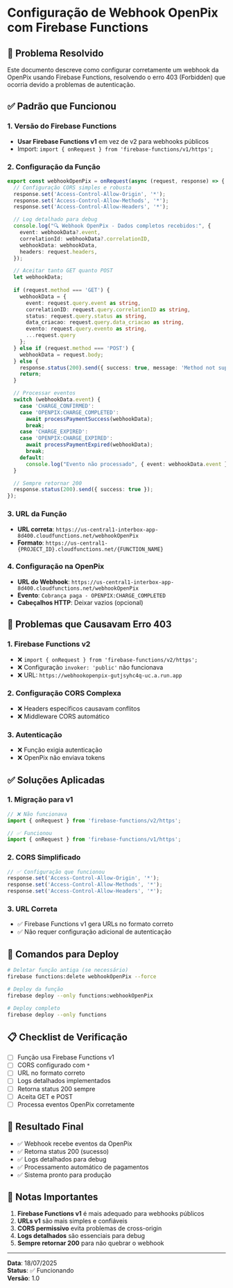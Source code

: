 # Configuração de Webhook OpenPix com Firebase Functions

## 🎯 Problema Resolvido

Este documento descreve como configurar corretamente um webhook da OpenPix usando Firebase Functions, resolvendo o erro 403 (Forbidden) que ocorria devido a problemas de autenticação.

## ✅ Padrão que Funcionou

### 1. **Versão do Firebase Functions**
- **Usar Firebase Functions v1** em vez de v2 para webhooks públicos
- Import: `import { onRequest } from 'firebase-functions/v1/https';`

### 2. **Configuração da Função**
```typescript
export const webhookOpenPix = onRequest(async (request, response) => {
  // Configuração CORS simples e robusta
  response.set('Access-Control-Allow-Origin', '*');
  response.set('Access-Control-Allow-Methods', '*');
  response.set('Access-Control-Allow-Headers', '*');

  // Log detalhado para debug
  console.log("🔍 Webhook OpenPix - Dados completos recebidos:", {
    event: webhookData?.event,
    correlationId: webhookData?.correlationID,
    webhookData: webhookData,
    headers: request.headers,
  });

  // Aceitar tanto GET quanto POST
  let webhookData;
  
  if (request.method === 'GET') {
    webhookData = {
      event: request.query.event as string,
      correlationID: request.query.correlationID as string,
      status: request.query.status as string,
      data_criacao: request.query.data_criacao as string,
      evento: request.query.evento as string,
      ...request.query
    };
  } else if (request.method === 'POST') {
    webhookData = request.body;
  } else {
    response.status(200).send({ success: true, message: 'Method not supported but accepted' });
    return;
  }

  // Processar eventos
  switch (webhookData.event) {
    case 'CHARGE_CONFIRMED':
    case 'OPENPIX:CHARGE_COMPLETED':
      await processPaymentSuccess(webhookData);
      break;
    case 'CHARGE_EXPIRED':
    case 'OPENPIX:CHARGE_EXPIRED':
      await processPaymentExpired(webhookData);
      break;
    default:
      console.log("Evento não processado", { event: webhookData.event });
  }

  // Sempre retornar 200
  response.status(200).send({ success: true });
});
```

### 3. **URL da Função**
- **URL correta**: `https://us-central1-interbox-app-8d400.cloudfunctions.net/webhookOpenPix`
- **Formato**: `https://us-central1-{PROJECT_ID}.cloudfunctions.net/{FUNCTION_NAME}`

### 4. **Configuração na OpenPix**
- **URL do Webhook**: `https://us-central1-interbox-app-8d400.cloudfunctions.net/webhookOpenPix`
- **Evento**: `Cobrança paga - OPENPIX:CHARGE_COMPLETED`
- **Cabeçalhos HTTP**: Deixar vazios (opcional)

## 🚫 Problemas que Causavam Erro 403

### 1. **Firebase Functions v2**
- ❌ `import { onRequest } from 'firebase-functions/v2/https';`
- ❌ Configuração `invoker: 'public'` não funcionava
- ❌ URL: `https://webhookopenpix-gutjsyhc4q-uc.a.run.app`

### 2. **Configuração CORS Complexa**
- ❌ Headers específicos causavam conflitos
- ❌ Middleware CORS automático

### 3. **Autenticação**
- ❌ Função exigia autenticação
- ❌ OpenPix não enviava tokens

## ✅ Soluções Aplicadas

### 1. **Migração para v1**
```typescript
// ❌ Não funcionava
import { onRequest } from 'firebase-functions/v2/https';

// ✅ Funcionou
import { onRequest } from 'firebase-functions/v1/https';
```

### 2. **CORS Simplificado**
```typescript
// ✅ Configuração que funcionou
response.set('Access-Control-Allow-Origin', '*');
response.set('Access-Control-Allow-Methods', '*');
response.set('Access-Control-Allow-Headers', '*');
```

### 3. **URL Correta**
- ✅ Firebase Functions v1 gera URLs no formato correto
- ✅ Não requer configuração adicional de autenticação

## 🔧 Comandos para Deploy

```bash
# Deletar função antiga (se necessário)
firebase functions:delete webhookOpenPix --force

# Deploy da função
firebase deploy --only functions:webhookOpenPix

# Deploy completo
firebase deploy --only functions
```

## 📋 Checklist de Verificação

- [ ] Função usa Firebase Functions v1
- [ ] CORS configurado com `*`
- [ ] URL no formato correto
- [ ] Logs detalhados implementados
- [ ] Retorna status 200 sempre
- [ ] Aceita GET e POST
- [ ] Processa eventos OpenPix corretamente

## 🎉 Resultado Final

- ✅ Webhook recebe eventos da OpenPix
- ✅ Retorna status 200 (sucesso)
- ✅ Logs detalhados para debug
- ✅ Processamento automático de pagamentos
- ✅ Sistema pronto para produção

## 📝 Notas Importantes

1. **Firebase Functions v1** é mais adequado para webhooks públicos
2. **URLs v1** são mais simples e confiáveis
3. **CORS permissivo** evita problemas de cross-origin
4. **Logs detalhados** são essenciais para debug
5. **Sempre retornar 200** para não quebrar o webhook

---

**Data**: 18/07/2025  
**Status**: ✅ Funcionando  
**Versão**: 1.0 